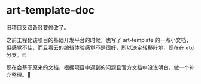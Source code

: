 # art-template-doc

旧项目又双叒叕要修改了。

之前工程化该项目的基础开发平台的时候，也写了 art-template 的一点小文档，但感觉不佳，而且看云的编辑体验感觉不是很好，所以决定转移阵地，现在在 `old` 分支。🙄

现在会基于原来的文档，根据项目中遇到的问题且官方文档中没说明白，做一个补充整理。🤣
